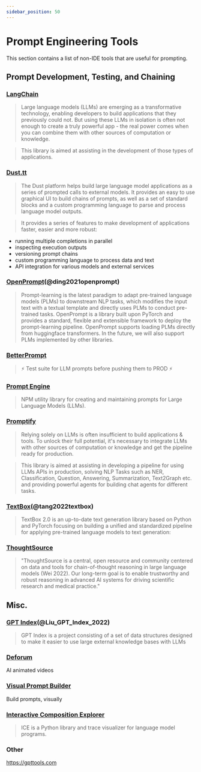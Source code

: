 ```yaml
---
sidebar_position: 50
---
```


# Prompt Engineering Tools

This section contains a list of non-IDE tools that are useful for prompting.

## Prompt Development, Testing, and Chaining

### [LangChain](https://github.com/hwchase17/langchain/)

> Large language models (LLMs) are emerging as a transformative technology, enabling developers to build applications that they previously could not. But using these LLMs in isolation is often not enough to create a truly powerful app - the real power comes when you can combine them with other sources of computation or knowledge.

> This library is aimed at assisting in the development of those types of applications.

### [Dust.tt](https://dust.tt)

> The Dust platform helps build large language model applications as a series of prompted calls
to external models. It provides an easy to use graphical UI to build chains of prompts, as well as a set of standard blocks and a custom programming language to parse and process language model outputs.

> It provides a series of features to make development of applications faster,
easier and more robust:
- running multiple completions in parallel
- inspecting execution outputs
- versioning prompt chains 
- custom programming language to process data and text
- API integration for various models and external services

### [OpenPrompt](https://thunlp.github.io/OpenPrompt/)(@ding2021openprompt)

> Prompt-learning is the latest paradigm to adapt pre-trained language models (PLMs) to downstream NLP tasks, which modifies the input text with a textual template and directly uses PLMs to conduct pre-trained tasks. OpenPrompt is a library built upon PyTorch and provides a standard, flexible and extensible framework to deploy the prompt-learning pipeline. OpenPrompt supports loading PLMs directly from huggingface transformers. In the future, we will also support PLMs implemented by other libraries.

### [BetterPrompt](https://github.com/stjordanis/betterprompt)

> ⚡ Test suite for LLM prompts before pushing them to PROD ⚡

### [Prompt Engine](https://github.com/microsoft/prompt-engine)

> NPM utility library for creating and maintaining prompts for Large Language Models (LLMs).

### [Promptify](https://github.com/promptslab/Promptify)

> Relying solely on LLMs is often insufficient to build applications & tools. To unlock their full potential, it's necessary to integrate LLMs with other sources of computation or knowledge and get the pipeline ready for production.

> This library is aimed at assisting in developing a pipeline for using LLMs APIs in production, solving NLP Tasks such as NER, Classification, Question, Answering, Summarization, Text2Graph etc. and providing powerful agents for building chat agents for different tasks.


### [TextBox](https://github.com/RUCAIBox/TextBox)(@tang2022textbox)

> TextBox 2.0 is an up-to-date text generation library based on Python and PyTorch focusing on building a unified and standardized pipeline for applying pre-trained language models to text generation:

### [ThoughtSource](https://github.com/OpenBioLink/ThoughtSource)

> "ThoughtSource is a central, open resource and community centered on data and tools for chain-of-thought reasoning in large language models (Wei 2022). Our long-term goal is to enable trustworthy and robust reasoning in advanced AI systems for driving scientific research and medical practice."

## Misc.

### [GPT Index](https://gpt-index.readthedocs.io/en/latest/)(@Liu_GPT_Index_2022)

> GPT Index is a project consisting of a set of data structures designed to make it easier to use large external knowledge bases with LLMs

### [Deforum](https://github.com/HelixNGC7293/DeforumStableDiffusionLocal)

AI animated videos

### [Visual Prompt Builder](https://tools.saxifrage.xyz/prompt)

Build prompts, visually

### [Interactive Composition Explorer](https://github.com/oughtinc/ice)

> ICE is a Python library and trace visualizer for language model programs.




### Other

https://gpttools.com
